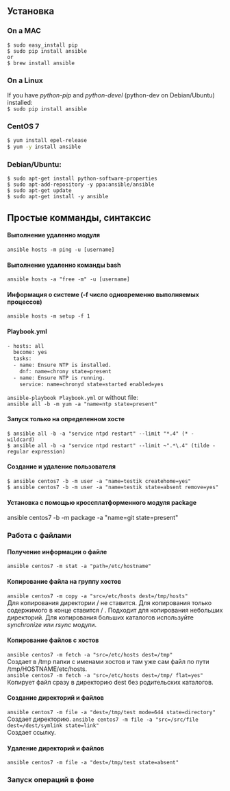 ## Установка
### On a MAC
``` console
$ sudo easy_install pip
$ sudo pip install ansible
or
$ brew install ansible
```
### On a Linux
If you have *python-pip* and *python-devel* (python-dev on Debian/Ubuntu) installed:  
```$ sudo pip install ansible ```
### CentOS 7
``` bash
$ yum install epel-release
$ yum -y install ansible
```
### Debian/Ubuntu:
``` console
$ sudo apt-get install python-software-properties
$ sudo apt-add-repository -y ppa:ansible/ansible
$ sudo apt-get update
$ sudo apt-get install -y ansible
```

## Простые комманды, синтаксис
#### Выполнение удаленно модуля
``` ansible hosts -m ping -u [username] ```
#### Выполнение удаленно команды bash
```ansible hosts -a "free -m" -u [username] ```
#### Информация о системе (-f число одновременно выполняемых процессов)
```ansible hosts -m setup -f 1```

#### Playbook.yml
``` bash
- hosts: all
  become: yes
  tasks:
  - name: Ensure NTP is installed.
    dnf: name=chrony state=present
  - name: Ensure NTP is running.
    service: name=chronyd state=started enabled=yes
```
```ansible-playbook Playbook.yml```
or without file:  
```ansible all -b -m yum -a "name=ntp state=present"```

#### Запуск только на определенном хосте
``` console
$ ansible all -b -a "service ntpd restart" --limit "*.4" (* - wildcard)
$ ansible all -b -a "service ntpd restart" --limit ~".*\.4" (tilde - regular expression)
```

#### Создание и удаление пользователя
``` console
$ ansible centos7 -b -m user -a "name=testik createhome=yes"
$ ansible centos7 -b -m user -a "name=testik state=absent remove=yes"
```
#### Установка с помощью кроссплатформенного модуля package
ansible centos7 -b -m package -a "name=git state=present"

### Работа с файлами
#### Получение информации о файле
```ansible centos7 -m stat -a "path=/etc/hostname"```
#### Копирование файла на группу хостов
```ansible centos7 -m copy -a "src=/etc/hosts dest=/tmp/hosts"```  
Для копирования директории / не ставится. Для копирования только содержимого в конце ставится / .
Подходит для копирования небольших директорий. Для копирования больших каталогов используйте *synchronize* или *rsync*  модули.  
#### Копирование файлов с хостов
```ansible centos7 -m fetch -a "src=/etc/hosts dest=/tmp"```  
Создает в /tmp папки с именами хостов и там уже сам файл по пути /tmp/HOSTNAME/etc/hosts.  
```ansible centos7 -m fetch -a "src=/etc/hosts dest=/tmp/ flat=yes"```  
Копирует файл сразу в директорию dest без родительских каталогов.  
#### Создание директорий и файлов 
```ansible centos7 -m file -a "dest=/tmp/test mode=644 state=directory"```  
Создает директорию.
```ansible centos7 -m file -a "src=/src/file dest=/dest/symlink state=link"```  
Создает ссылку.
#### Удаление директорий и файлов
```ansible centos7 -m file -a "dest=/tmp/test state=absent"```
### Запуск операций в фоне
